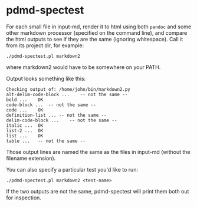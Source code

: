 # pdmd-spectest

For each small file in input-md, render it to html using both `pandoc`
and some other markdown processor (specified on the command line), and
compare the html outputs to see if they are the same (ignoring
whitespace). Call it from its project dir, for example:

    ./pdmd-spectest.pl markdown2

where markdown2 would have to be somewhere on your PATH.

Output looks something like this:

~~~
Checking output of: /home/john/bin/markdown2.py
alt-delim-code-block ...	-- not the same --
bold ...	OK
code-block ...	-- not the same --
code ...	OK
definition-list ...	-- not the same --
delim-code-block ...	-- not the same --
italic ...	OK
list-2 ...	OK
list ...	OK
table ...	-- not the same --
~~~

Those output lines are named the same as the files in input-md
(without the filename extension).

You can also specify a particular test you'd like to run:

    ./pdmd-spectest.pl markdown2 <test-name>

If the two outputs are not the same, pdmd-spectest will print them
both out for inspection.
